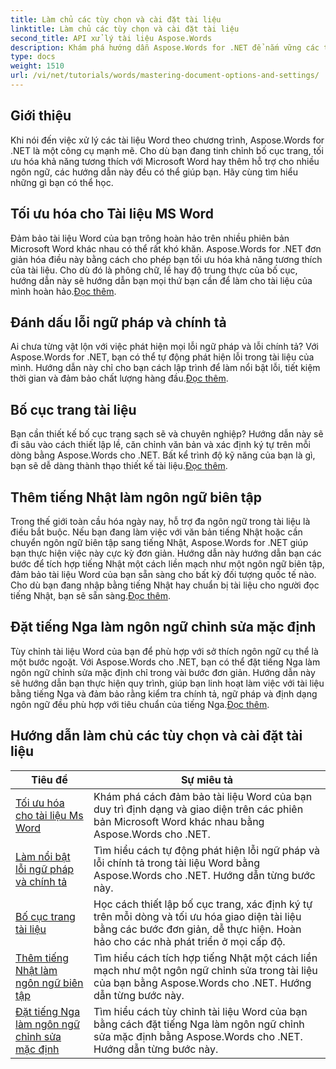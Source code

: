 ```yaml
---
title: Làm chủ các tùy chọn và cài đặt tài liệu
linktitle: Làm chủ các tùy chọn và cài đặt tài liệu
second_title: API xử lý tài liệu Aspose.Words
description: Khám phá hướng dẫn Aspose.Words for .NET để nắm vững các tùy chọn và cài đặt tài liệu. Tìm hiểu cách tối ưu hóa cho Word, kiểm tra ngữ pháp, bố cục trang và ngôn ngữ chỉnh sửa.
type: docs
weight: 1510
url: /vi/net/tutorials/words/mastering-document-options-and-settings/
---
```

## Giới thiệu

Khi nói đến việc xử lý các tài liệu Word theo chương trình, Aspose.Words for .NET là một công cụ mạnh mẽ. Cho dù bạn đang tinh chỉnh bố cục trang, tối ưu hóa khả năng tương thích với Microsoft Word hay thêm hỗ trợ cho nhiều ngôn ngữ, các hướng dẫn này đều có thể giúp bạn. Hãy cùng tìm hiểu những gì bạn có thể học.

## Tối ưu hóa cho Tài liệu MS Word
 Đảm bảo tài liệu Word của bạn trông hoàn hảo trên nhiều phiên bản Microsoft Word khác nhau có thể rất khó khăn. Aspose.Words for .NET đơn giản hóa điều này bằng cách cho phép bạn tối ưu hóa khả năng tương thích của tài liệu. Cho dù đó là phông chữ, lề hay độ trung thực của bố cục, hướng dẫn này sẽ hướng dẫn bạn mọi thứ bạn cần để làm cho tài liệu của mình hoàn hảo.[Đọc thêm](./optimize-for-ms-word-document/).

## Đánh dấu lỗi ngữ pháp và chính tả
 Ai chưa từng vật lộn với việc phát hiện mọi lỗi ngữ pháp và lỗi chính tả? Với Aspose.Words for .NET, bạn có thể tự động phát hiện lỗi trong tài liệu của mình. Hướng dẫn này chỉ cho bạn cách lập trình để làm nổi bật lỗi, tiết kiệm thời gian và đảm bảo chất lượng hàng đầu.[Đọc thêm](./highlight-grammatical-and-spelling-errors/).

## Bố cục trang tài liệu
Bạn cần thiết kế bố cục trang sạch sẽ và chuyên nghiệp? Hướng dẫn này sẽ đi sâu vào cách thiết lập lề, căn chỉnh văn bản và xác định ký tự trên mỗi dòng bằng Aspose.Words cho .NET. Bất kể trình độ kỹ năng của bạn là gì, bạn sẽ dễ dàng thành thạo thiết kế tài liệu.[Đọc thêm](./document-page-layout/).

## Thêm tiếng Nhật làm ngôn ngữ biên tập
 Trong thế giới toàn cầu hóa ngày nay, hỗ trợ đa ngôn ngữ trong tài liệu là điều bắt buộc. Nếu bạn đang làm việc với văn bản tiếng Nhật hoặc cần chuyển ngôn ngữ biên tập sang tiếng Nhật, Aspose.Words for .NET giúp bạn thực hiện việc này cực kỳ đơn giản. Hướng dẫn này hướng dẫn bạn các bước để tích hợp tiếng Nhật một cách liền mạch như một ngôn ngữ biên tập, đảm bảo tài liệu Word của bạn sẵn sàng cho bất kỳ đối tượng quốc tế nào. Cho dù bạn đang nhập bằng tiếng Nhật hay chuẩn bị tài liệu cho người đọc tiếng Nhật, bạn sẽ sẵn sàng.[Đọc thêm](./adding-japanese-as-editing-languages/).

## Đặt tiếng Nga làm ngôn ngữ chỉnh sửa mặc định
Tùy chỉnh tài liệu Word của bạn để phù hợp với sở thích ngôn ngữ cụ thể là một bước ngoặt. Với Aspose.Words cho .NET, bạn có thể đặt tiếng Nga làm ngôn ngữ chỉnh sửa mặc định chỉ trong vài bước đơn giản. Hướng dẫn này sẽ hướng dẫn bạn thực hiện quy trình, giúp bạn linh hoạt làm việc với tài liệu bằng tiếng Nga và đảm bảo rằng kiểm tra chính tả, ngữ pháp và định dạng ngôn ngữ đều phù hợp với tiêu chuẩn của tiếng Nga.[Đọc thêm](./set-russian-as-default-edit-language/).


 ## Hướng dẫn làm chủ các tùy chọn và cài đặt tài liệu
| Tiêu đề | Sự miêu tả |
| --- | --- |
| [Tối ưu hóa cho tài liệu Ms Word](./optimize-for-ms-word-document/) | Khám phá cách đảm bảo tài liệu Word của bạn duy trì định dạng và giao diện trên các phiên bản Microsoft Word khác nhau bằng Aspose.Words cho .NET. |
| [Làm nổi bật lỗi ngữ pháp và chính tả](./highlight-grammatical-and-spelling-errors/) | Tìm hiểu cách tự động phát hiện lỗi ngữ pháp và lỗi chính tả trong tài liệu Word bằng Aspose.Words cho .NET. Hướng dẫn từng bước này. |
| [Bố cục trang tài liệu](./document-page-layout/) | Học cách thiết lập bố cục trang, xác định ký tự trên mỗi dòng và tối ưu hóa giao diện tài liệu bằng các bước đơn giản, dễ thực hiện. Hoàn hảo cho các nhà phát triển ở mọi cấp độ. |
| [Thêm tiếng Nhật làm ngôn ngữ biên tập](./adding-japanese-as-editing-languages/) | Tìm hiểu cách tích hợp tiếng Nhật một cách liền mạch như một ngôn ngữ chỉnh sửa trong tài liệu của bạn bằng Aspose.Words cho .NET. Hướng dẫn từng bước này. |
| [Đặt tiếng Nga làm ngôn ngữ chỉnh sửa mặc định](./set-russian-as-default-edit-language/) | Tìm hiểu cách tùy chỉnh tài liệu Word của bạn bằng cách đặt tiếng Nga làm ngôn ngữ chỉnh sửa mặc định bằng Aspose.Words cho .NET. Hướng dẫn từng bước này. |
